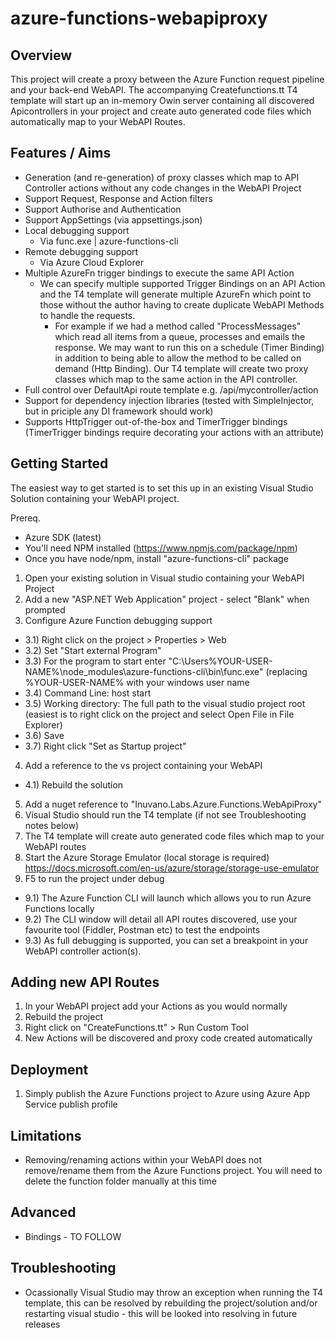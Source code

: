# azure-functions-webapiproxy

Overview
--------
This project will create a proxy between the Azure Function request pipeline and your back-end WebAPI.
The accompanying Createfunctions.tt T4 template will start up an in-memory Owin server containing all discovered Apicontrollers in your project and create auto generated code files which automatically map to your WebAPI Routes.

Features / Aims
--------------

- Generation (and re-generation) of proxy classes which map to API Controller actions without any code changes in the WebAPI Project
- Support Request, Response and Action filters
- Support Authorise and Authentication
- Support AppSettings (via appsettings.json)
- Local debugging support
    - Via func.exe | azure-functions-cli
- Remote debugging support
    - Via Azure Cloud Explorer 
- Multiple AzureFn trigger bindings to execute the same API Action
    - We can specify multiple supported Trigger Bindings on an API Action and the T4 template will generate multiple AzureFn which point to those without the author having to create duplicate WebAPI Methods to handle the requests.
		- For example if we had a method called "ProcessMessages" which read all items from a queue, processes and emails the response. We may want to run this on a schedule (Timer Binding) in addition to being able to allow the method to be called on demand (Http Binding). Our T4 template will create two proxy classes which map to the same action in the API controller. 
- Full control over DefaultApi route template e.g. /api/mycontroller/action
- Support for dependency injection libraries (tested with SimpleInjector, but in priciple any DI framework should work)
- Supports HttpTrigger out-of-the-box and TimerTrigger bindings (TimerTrigger bindings require decorating your actions with an attribute)

Getting Started
------------------

The easiest way to get started is to set this up in an existing Visual Studio Solution containing your WebAPI project. 

Prereq.
- Azure SDK (latest)
- You'll need NPM installed (https://www.npmjs.com/package/npm)
- Once you have node/npm,  install "azure-functions-cli" package

1) Open your existing solution in Visual studio containing your WebAPI Project
2) Add a new "ASP.NET Web Application" project - select "Blank" when prompted
3) Configure Azure Function debugging support
- 3.1) Right click on the project > Properties > Web
- 3.2) Set "Start external Program"
- 3.3) For the program to start enter "C:\Users\%YOUR-USER-NAME%\node_modules\azure-functions-cli\bin\func.exe" (replacing %YOUR-USER-NAME% with your windows user name
- 3.4) Command Line: host start
- 3.5) Working directory: The full path to the visual studio project root (easiest is to right click on the project and select Open File in File Explorer)
- 3.6) Save
- 3.7) Right click "Set as Startup project"
4) Add a reference to the vs project containing your WebAPI
- 4.1) Rebuild the solution
5) Add a nuget reference to "Inuvano.Labs.Azure.Functions.WebApiProxy"
6) Visual Studio should run the T4 template (if not see Troubleshooting notes below)
7) The T4 template will create auto generated code files which map to your WebAPI routes
8) Start the Azure Storage Emulator (local storage is required) https://docs.microsoft.com/en-us/azure/storage/storage-use-emulator
9) F5 to run the project under debug
- 9.1) The Azure Function CLI will launch which allows you to run Azure Functions locally
- 9.2) The CLI window will detail all API routes discovered, use your favourite tool (Fiddler, Postman etc) to test the endpoints
- 9.3) As full debugging is supported, you can set a breakpoint in your WebAPI controller action(s).

Adding new API Routes
------------------------

1) In your WebAPI project add your Actions as you would normally
2) Rebuild the project
3) Right click on "CreateFunctions.tt" > Run Custom Tool
4) New Actions will be discovered and proxy code created automatically

Deployment
------------------------

1) Simply publish the Azure Functions project to Azure using Azure App Service publish profile

Limitations
---------------------

- Removing/renaming actions within your WebAPI does not remove/rename them from the Azure Functions project. You will need to delete the function folder manually at this time

Advanced
--------------------

- Bindings - TO FOLLOW

Troubleshooting
--------------------

- Ocassionally Visual Studio may throw an exception when running the T4 template, this can be resolved by rebuilding the project/solution and/or restarting visual studio - this will be looked into resolving in future releases
